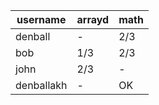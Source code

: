 | username | arrayd | math |
| --- | --- | --- |
| denball | - | 2/3 |
| bob | 1/3 | 2/3 |
| john | 2/3 | - |
| denballakh | - | OK |
